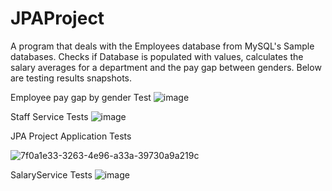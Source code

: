 # JPAProject

A program that deals with the Employees database from MySQL's Sample databases.
Checks if Database is populated with values, calculates the salary averages for a department and the pay gap between genders.
Below are testing results snapshots. 

Employee pay gap by gender Test
![image](https://user-images.githubusercontent.com/117417937/222679893-2ca0f09d-bf3e-4c7f-9af9-cf84fdb7d598.png)

Staff Service Tests
![image](https://user-images.githubusercontent.com/117417937/222681731-92912cfa-8503-4544-8507-13c1def1e91f.png)

JPA Project Application Tests

![7f0a1e33-3263-4e96-a33a-39730a9a219c](https://user-images.githubusercontent.com/117417937/222685063-768c6e93-5438-4215-9c07-8de8e6a6cd98.jpg)

SalaryService Tests
![image](https://user-images.githubusercontent.com/117417937/222699712-3536714e-1843-4205-9213-5905b3a158ef.png)
